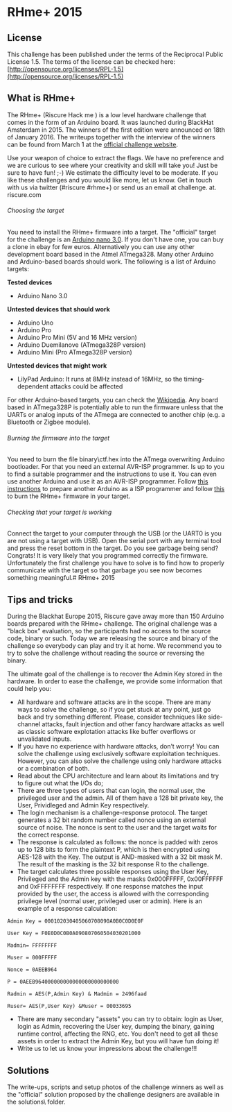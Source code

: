 # RHme+ 2015

## License
This challenge has been published under the terms of the Reciprocal Public License 1.5.
The terms of the license can be checked here: [http://opensource.org/licenses/RPL-1.5](http://opensource.org/licenses/RPL-1.5)

## What is RHme+

The RHme+ (Riscure Hack me ) is a low level hardware challenge that comes in the form of an Arduino board. It was launched during BlackHat Amsterdam in 2015. The winners of the first edition were announced on 18th of January 2016. The writeups together with the interview of the winners can be found from March 1 at the [official challenge website](http://www.riscure.com/challenge). 
 
Use your weapon of choice to extract the flags. We have no preference and we are curious to see where your creativity and skill will take you! Just be sure to have fun! ;-)
We estimate the difficulty level to be moderate. If you like these challenges and you would like more, let us know. Get in touch with us via twitter (#riscure #rhme+) or send us an email at challenge. at. riscure.com


###### Choosing the target
You need to install the RHme+ firmware into a target. The "official" target for the challenge is an [Arduino nano 3.0](https://www.arduino.cc/en/Main/ArduinoBoardNano). If you don't have one, you can buy a clone in ebay for few euros. Alternatively you can use any other development board based in the Atmel ATmega328. Many other Arduino and Arduino-based boards should work. The following is a list of Arduino targets:

**Tested devices**
- Arduino Nano 3.0

**Untested devices that should work**
- Arduino Uno
- Arduino Pro
- Arduino Pro Mini (5V and 16 MHz version)
- Arduino Duemilanove (ATmega328P version)
- Arduino Mini (Pro ATmega328P version)

**Untested devices that might work**
- LilyPad Arduino: It runs at 8MHz instead of 16MHz, so the timing-dependent attacks could be affected

For other Arduino-based targets, you can check the [Wikipedia](http://en.wikipedia.org/wiki/List_of_Arduino_boards_and_compatible_systems). Any board based in ATmega328P is potentially able to run the firmware unless that the UARTs or analog inputs of the ATmega are connected to another chip (e.g. a Bluetooth or Zigbee module).

###### Burning the firmware into the target
You need to burn the file binary\ctf.hex into the ATmega overwriting Arduino bootloader. For that you need an external AVR-ISP programmer. Is up to you to find a suitable programmer and the instructions to use it. You can even use another Arduino and use it as an AVR-ISP programmer. Follow [this instructions](http://www.arduino.cc/en/Tutorial/ArduinoISP) to prepare another Arduino as a ISP programmer and follow [this](http://learn.adafruit.com/arduino-tips-tricks-and-techniques/arduinoisp#bonus-using-with-avrdude) to burn the RHme+ firmware in your target.

###### Checking that your target is working
Connect the target to your computer through the USB (or the UART0 is you are not using a target with USB). Open the serial port with any terminal tool and press the reset bottom in the target. Do you see garbage being send? Congrats! It is very likely that you programmed correctly the firmware. Unfortunately the first challenge you have to solve is to find how to properly communicate with the target so that garbage you see now becomes something meaningful.# RHme+ 2015

## Tips and tricks

During the Blackhat Europe 2015, Riscure gave away more than 150 Arduino boards prepared with the RHme+ challenge. The original challenge was a "black box" evaluation, so the participants had no access to the source code, binary or such. Today we are releasing the source and binary of the challenge so everybody can play and try it at home. We recommend you to try to solve the challenge without reading the source or reversing the binary.

The ultimate goal of the challenge is to recover the Admin Key stored in the hardware. In order to ease the challenge, we provide some information that could help you:

* All hardware and software attacks are in the scope. There are many ways to solve the challenge, so if you get stuck at any point, just go back and try something different. Please, consider techniques like side-channel attacks, fault injection and other fancy hardware attacks as well as classic software explotation attacks like buffer overflows or unvalidated inputs.
* If you have no experience with hardware attacks, don’t worry! You can solve the challenge using exclusively software exploitation techniques. However, you can also solve the challenge using only hardware attacks or a combination of both.
* Read about the CPU architecture and learn about its limitations and try to figure out what the I/Os do;
* There are three types of users that can login, the normal user, the privileged user and the admin. All of them have a 128 bit private key, the User, Prividleged and Admin Key respectively.
* The login mechanism is a challenge-response protocol. The target generates a 32 bit random number called nonce using an external source of noise. The nonce is sent to the user and the target waits for the correct response.
* The response is calculated as follows: the nonce is padded with zeros up to 128 bits to form the plaintext P, which is then encrypted using AES-128 with the Key. The output is AND-masked with a 32 bit mask M. The result of the masking is the 32 bit response R to the challenge.
* The target calculates three possible responses using the User Key, Privileged and the Admin key with the masks 0x000FFFFF, 0x00FFFFFF and 0xFFFFFFFF respectively. If one response matches the input provided by the user, the access is allowed with the corresponding privilege level (normal user, privileged user or admin). Here is an example of a response calculation:

```
Admin Key = 000102030405060708090A0B0C0D0E0F

User Key = F0E0D0C0B0A090807060504030201000

Madmin= FFFFFFFF

Muser = 000FFFFF

Nonce = 0AEEB964

P = 0AEEB964000000000000000000000000

Radmin = AES(P,Admin Key) & Madmin = 2496faad

Ruser= AES(P,User Key) &Muser = 00033695
```

* There are many secondary "assets" you can try to obtain: login as User, login as Admin, recovering the User key, dumping the binary, gaining runtime control, affecting the RNG, etc. You don't need to get all these assets in order to extract the Admin Key, but you will have fun doing it!
* Write us to let us know your impressions about the challenge!!!

## Solutions ##
The write-ups, scripts and setup photos of the challenge winners as well as the "official" solution proposed by the challenge designers are available in the solutions\ folder. 
